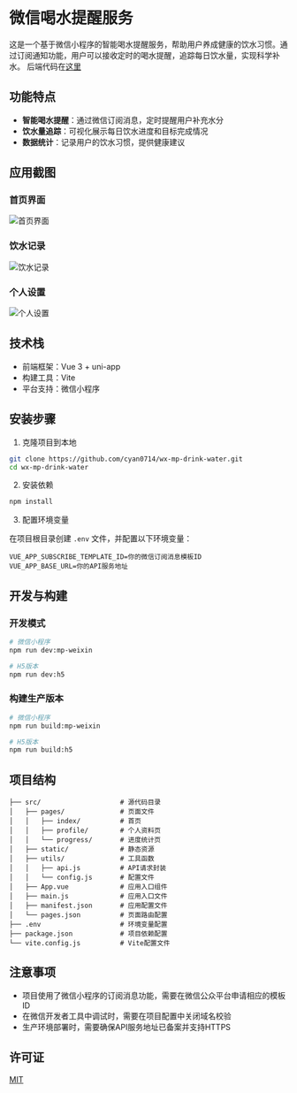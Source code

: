 # 微信喝水提醒服务

这是一个基于微信小程序的智能喝水提醒服务，帮助用户养成健康的饮水习惯。通过订阅通知功能，用户可以接收定时的喝水提醒，追踪每日饮水量，实现科学补水。
后端代码在[这里](https://github.com/cyan0714/wx-mp-drink-water-api)


## 功能特点

- **智能喝水提醒**：通过微信订阅消息，定时提醒用户补充水分
- **饮水量追踪**：可视化展示每日饮水进度和目标完成情况
- **数据统计**：记录用户的饮水习惯，提供健康建议

## 应用截图

### 首页界面
![首页界面](src/static/images/screenshot-1.png)

### 饮水记录
![饮水记录](src/static/images/screenshot-2.png)

### 个人设置
![个人设置](src/static/images/screenshot-3.png)

## 技术栈

- 前端框架：Vue 3 + uni-app
- 构建工具：Vite
- 平台支持：微信小程序

## 安装步骤

1. 克隆项目到本地

```bash
git clone https://github.com/cyan0714/wx-mp-drink-water.git
cd wx-mp-drink-water
```

2. 安装依赖

```bash
npm install
```

3. 配置环境变量

在项目根目录创建 `.env` 文件，并配置以下环境变量：

```
VUE_APP_SUBSCRIBE_TEMPLATE_ID=你的微信订阅消息模板ID
VUE_APP_BASE_URL=你的API服务地址
```

## 开发与构建

### 开发模式

```bash
# 微信小程序
npm run dev:mp-weixin

# H5版本
npm run dev:h5
```

### 构建生产版本

```bash
# 微信小程序
npm run build:mp-weixin

# H5版本
npm run build:h5
```

## 项目结构

```
├── src/                    # 源代码目录
│   ├── pages/              # 页面文件
│   │   ├── index/          # 首页
│   │   ├── profile/        # 个人资料页
│   │   └── progress/       # 进度统计页
│   ├── static/             # 静态资源
│   ├── utils/              # 工具函数
│   │   ├── api.js          # API请求封装
│   │   └── config.js       # 配置文件
│   ├── App.vue             # 应用入口组件
│   ├── main.js             # 应用入口文件
│   ├── manifest.json       # 应用配置文件
│   └── pages.json          # 页面路由配置
├── .env                    # 环境变量配置
├── package.json            # 项目依赖配置
└── vite.config.js          # Vite配置文件
```

## 注意事项

- 项目使用了微信小程序的订阅消息功能，需要在微信公众平台申请相应的模板ID
- 在微信开发者工具中调试时，需要在项目配置中关闭域名校验
- 生产环境部署时，需要确保API服务地址已备案并支持HTTPS

## 许可证

[MIT](LICENSE)
